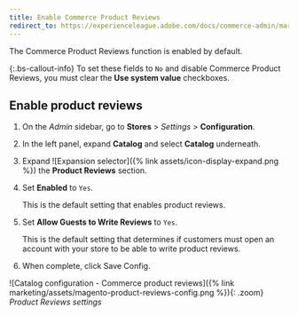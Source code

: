```yaml
---
title: Enable Commerce Product Reviews
redirect_to: https://experienceleague.adobe.com/docs/commerce-admin/marketing/merchandising/product-reviews/product-reviews.html#enable-product-review-features
---
```


The Commerce Product Reviews function is enabled by default.

{:.bs-callout-info}
To set these fields to `No` and disable Commerce Product Reviews, you must clear the **Use system value** checkboxes.

## Enable product reviews

1. On the _Admin_ sidebar, go to **Stores** > _Settings_ > **Configuration**.

1. In the left panel, expand **Catalog** and select **Catalog** underneath.

1. Expand ![Expansion selector]({% link assets/icon-display-expand.png %}) the **Product Reviews** section.

1. Set **Enabled** to `Yes`.

   This is the default setting that enables product reviews.

1. Set **Allow Guests to Write Reviews** to `Yes`.

   This is the default setting that determines if customers must open an account with your store to be able to write product reviews.

1. When complete, click <span class="btn">Save Config</span>.

![Catalog configuration - Commerce product reviews]({% link marketing/assets/magento-product-reviews-config.png %}){: .zoom}
_Product Reviews settings_
